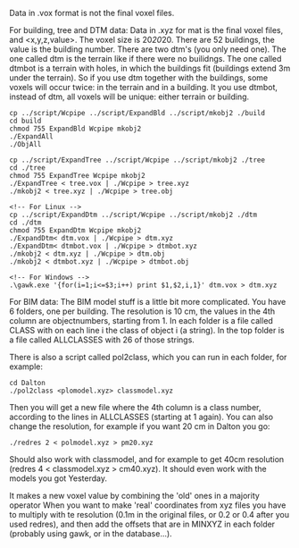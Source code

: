 Data in .vox format is not the final voxel files. 

For building, tree and DTM data:
Data in .xyz for mat is the final voxel files, and <x,y,z,value>. The voxel size is 20*20*20.
There are 52 buildings, the value is the building number.
There are two dtm's (you only need one). The one called dtm is the terrain like if there were no builidngs. The one called dtmbot is a terrain with holes, in which the buildings fit (buildings extend 3m under the terrain). So if you use dtm together with the buildings, some voxels will occur twice: in the terrain and in a building. It you use dtmbot, instead of dtm, all voxels will be unique: either terrain or building.

```
cp ../script/Wcpipe ../script/ExpandBld ../script/mkobj2 ./build
cd build
chmod 755 ExpandBld Wcpipe mkobj2
./ExpandAll
./ObjAll
```

```
cp ../script/ExpandTree ../script/Wcpipe ../script/mkobj2 ./tree
cd ./tree
chmod 755 ExpandTree Wcpipe mkobj2
./ExpandTree < tree.vox | ./Wcpipe > tree.xyz
./mkobj2 < tree.xyz | ./Wcpipe > tree.obj
```

```
<!-- For Linux -->
cp ../script/ExpandDtm ../script/Wcpipe ../script/mkobj2 ./dtm
cd ./dtm
chmod 755 ExpandDtm Wcpipe mkobj2
./ExpandDtm< dtm.vox | ./Wcpipe > dtm.xyz
./ExpandDtm< dtmbot.vox | ./Wcpipe > dtmbot.xyz
./mkobj2 < dtm.xyz | ./Wcpipe > dtm.obj
./mkobj2 < dtmbot.xyz | ./Wcpipe > dtmbot.obj  

<!-- For Windows -->
.\gawk.exe '{for(i=1;i<=$3;i++) print $1,$2,i,1}' dtm.vox > dtm.xyz
```


For BIM data:
The BIM model stuff is a little bit more complicated. You have 6 folders, one per building. The resolution is 10 cm, the values in the 4th column are objectnumbers, starting from 1. In each folder is a file called CLASS with on each line i the class of object i (a string). In the top folder is a file called ALLCLASSES with 26 of those strings.

There is also a script called pol2class, which you can run in each folder, for example:
```
cd Dalton
./pol2class <plomodel.xyz> classmodel.xyz
```
Then you will get a new file where the 4th column is a class number, according to the lines in ALLCLASSES (starting at 1 again).
You can also change the resolution, for example if you want 20 cm in Dalton you go:
```
./redres 2 < polmodel.xyz > pm20.xyz
```
Should also work with classmodel, and for example to get 40cm resolution (redres 4 < classmodel.xyz > cm40.xyz). It should even work with the models you got Yesterday.

It makes a new voxel value by combining the 'old' ones in a majority operator
When you want to make 'real' coordinates from xyz files you have to multiply with te resolution (0.1m in the original files, or 0.2 or 0.4 after you used redres), and then add the offsets that are in MINXYZ in each folder (probably using gawk, or in the database...).

